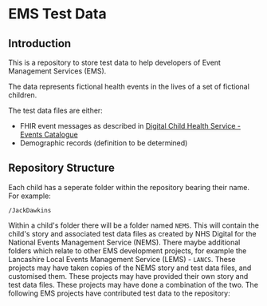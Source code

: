 # EMS Test Data
## Introduction
This is a repository to store test data to help developers of Event Management Services (EMS).

The data represents fictional health events in the lives of a set of fictional children.

The test data files are either:
* FHIR event messages as described in [Digital Child Health Service - Events Catalogue](https://nhsconnect.github.io/Digital-Child-Health/Generated/Chapter.1.About/index.html)
* Demographic records (definition to be determined)

## Repository Structure
Each child has a seperate folder within the repository bearing their name. For example:
```
/JackDawkins
```
Within a child's folder there will be a folder named `NEMS`. This will contain the child's story and associated test data files as created by NHS Digital for the National Events Management Service (NEMS).
There maybe additional folders which relate to other EMS development projects, for example the Lancashire Local Events Management Service (LEMS) - `LANCS`. These projects may have taken copies of the NEMS story and test data files, and customised them. These projects may have provided their own story and test data files. These projects may have done a combination of the two.
The following EMS projects have contributed test data to the repository:

